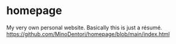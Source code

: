 # homepage
My very own personal website. Basically this is just a résumé.
https://github.com/MinoDentori/homepage/blob/main/index.html
